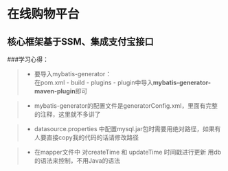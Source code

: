 # 在线购物平台 
## 核心框架基于SSM、集成支付宝接口


###学习心得：
>* 要导入mybatis-generator：   
   在pom.xml - build - plugins - plugin中导入**mybatis-generator-maven-plugin**即可
   
>* mybatis-generator的配置文件是generatorConfig.xml，里面有完整的注释，这里就不多讲了

>* datasource.properties 中配置mysql.jar包时需要用绝对路径，如果有人要直接copy我的代码的话请修改路径

>* 在mapper文件中 对createTime 和  updateTime 时间戳进行更新 用db的语法来控制，不用Java的语法